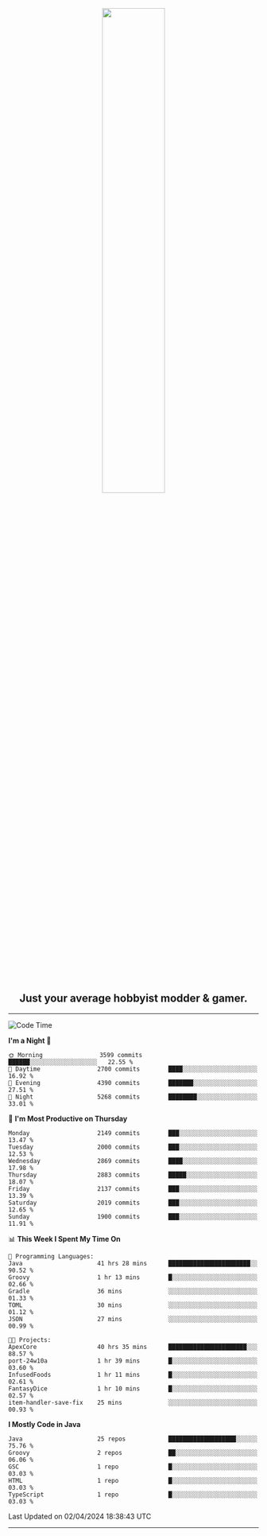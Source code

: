 <div align="center">
  <a href="https://apexmodder.xyz/"><img width="50%" height="50%" src="https://i.imgur.com/pc4HkGz.png"></a>
</div>
<h2 align="center">Just your average hobbyist modder & gamer.</h2>

---

<!--START_SECTION:waka-->
![Code Time](http://img.shields.io/badge/Code%20Time-961%20hrs-blue)

**I'm a Night 🦉** 

```text
🌞 Morning                3599 commits        ██████░░░░░░░░░░░░░░░░░░░   22.55 % 
🌆 Daytime                2700 commits        ████░░░░░░░░░░░░░░░░░░░░░   16.92 % 
🌃 Evening                4390 commits        ███████░░░░░░░░░░░░░░░░░░   27.51 % 
🌙 Night                  5268 commits        ████████░░░░░░░░░░░░░░░░░   33.01 % 
```
📅 **I'm Most Productive on Thursday** 

```text
Monday                   2149 commits        ███░░░░░░░░░░░░░░░░░░░░░░   13.47 % 
Tuesday                  2000 commits        ███░░░░░░░░░░░░░░░░░░░░░░   12.53 % 
Wednesday                2869 commits        ████░░░░░░░░░░░░░░░░░░░░░   17.98 % 
Thursday                 2883 commits        █████░░░░░░░░░░░░░░░░░░░░   18.07 % 
Friday                   2137 commits        ███░░░░░░░░░░░░░░░░░░░░░░   13.39 % 
Saturday                 2019 commits        ███░░░░░░░░░░░░░░░░░░░░░░   12.65 % 
Sunday                   1900 commits        ███░░░░░░░░░░░░░░░░░░░░░░   11.91 % 
```


📊 **This Week I Spent My Time On** 

```text
💬 Programming Languages: 
Java                     41 hrs 28 mins      ███████████████████████░░   90.52 % 
Groovy                   1 hr 13 mins        █░░░░░░░░░░░░░░░░░░░░░░░░   02.66 % 
Gradle                   36 mins             ░░░░░░░░░░░░░░░░░░░░░░░░░   01.33 % 
TOML                     30 mins             ░░░░░░░░░░░░░░░░░░░░░░░░░   01.12 % 
JSON                     27 mins             ░░░░░░░░░░░░░░░░░░░░░░░░░   00.99 % 

🐱‍💻 Projects: 
ApexCore                 40 hrs 35 mins      ██████████████████████░░░   88.57 % 
port-24w10a              1 hr 39 mins        █░░░░░░░░░░░░░░░░░░░░░░░░   03.60 % 
InfusedFoods             1 hr 11 mins        █░░░░░░░░░░░░░░░░░░░░░░░░   02.61 % 
FantasyDice              1 hr 10 mins        █░░░░░░░░░░░░░░░░░░░░░░░░   02.57 % 
item-handler-save-fix    25 mins             ░░░░░░░░░░░░░░░░░░░░░░░░░   00.93 % 
```

**I Mostly Code in Java** 

```text
Java                     25 repos            ███████████████████░░░░░░   75.76 % 
Groovy                   2 repos             ██░░░░░░░░░░░░░░░░░░░░░░░   06.06 % 
GSC                      1 repo              █░░░░░░░░░░░░░░░░░░░░░░░░   03.03 % 
HTML                     1 repo              █░░░░░░░░░░░░░░░░░░░░░░░░   03.03 % 
TypeScript               1 repo              █░░░░░░░░░░░░░░░░░░░░░░░░   03.03 % 
```




 Last Updated on 02/04/2024 18:38:43 UTC
<!--END_SECTION:waka-->

---
